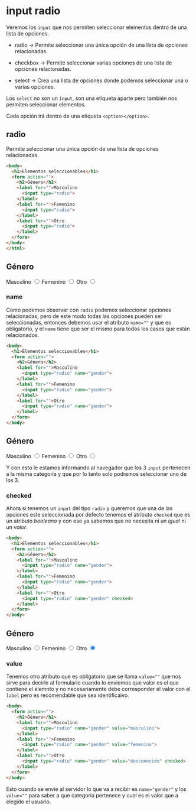 # input radio
Veremos los `input` que nos permiten seleccionar elementos dentro de una lista de opciones.

* radio -> Permite seleccionar una única opción de una lista de opciones relacionadas.

* checkbox -> Permite seleccionar varias opciones de una lista de opciones relacionadas.

* select -> Crea una lista de opciones donde podemos seleccionar una o varias opciones.

Los `select` no son un `input`, son una etiqueta aparte pero también nos permiten seleccionar elementos.

Cada opción irá dentro de una etiqueta `<option></option>`.

## radio

Permite seleccionar una única opción de una lista de opciones relacionadas.

~~~html
<body>
  <h1>Elementos seleccionables</h1>
  <form action="">
    <h2>Género</h2>
    <label for="">Masculino
      <input type="radio">
    </label>
    <label for="">Femenino
      <input type="radio">
    </label>
    <label for="">Otro
      <input type="radio">
    </label>
  </form>
</body>
</html>
~~~

<body>
  <form action="">
    <h2>Género</h2>
    <label for="">Masculino
      <input type="radio">
    </label>
    <label for="">Femenino
      <input type="radio">
    </label>
    <label for="">Otro
      <input type="radio">
    </label>
  </form>
</body>
</html>

### **name**
Como podemos observar con `radio` podemos seleccionar opciones relacionadas, pero de este modo todas las opciones pueden ser seleccionadas, entonces debemos usar el atributo `name=""` y que es obligatorio, y el `name` tiene que ser el mismo para todos los casos que están relacionados.

~~~html
<body>
  <h1>Elementos seleccionables</h1>
  <form action="">
    <h2>Género</h2>
    <label for="">Masculino
      <input type="radio" name="gender">
    </label>
    <label for="">Femenino
      <input type="radio" name="gender">
    </label>
    <label for="">Otro
      <input type="radio" name="gender">
    </label>
  </form>
</body>
~~~

<body>
  <form action="">
    <h2>Género</h2>
    <label for="">Masculino
      <input type="radio" name="gender">
    </label>
    <label for="">Femenino
      <input type="radio" name="gender">
    </label>
    <label for="">Otro
      <input type="radio" name="gender">
    </label>
  </form>
</body>

Y con esto le estamos informando al navegador que los 3 `input` pertenecen a la misma categoría y que por lo tanto solo podremos seleccionar uno de los 3.

### **checked**
Ahora si tenemos un `input` del tipo `radio` y queremos que una de las opciones este seleccionada por defecto tenemos el atributo `checked` que es un atributo *booleano* y con eso ya sabemos que no necesita ni un *igual* ni un *valor*.
 
~~~html
<body>
  <h1>Elementos seleccionables</h1>
  <form action="">
    <h2>Género</h2>
    <label for="">Masculino
      <input type="radio" name="gender">
    </label>
    <label for="">Femenino
      <input type="radio" name="gender">
    </label>
    <label for="">Otro
      <input type="radio" name="gender" checked>
    </label>
  </form>
</body>
~~~

<body>
  <form action="">
    <h2>Género</h2>
    <label for="">Masculino
      <input type="radio" name="gender">
    </label>
    <label for="">Femenino
      <input type="radio" name="gender">
    </label>
    <label for="">Otro
      <input type="radio" name="gender" checked>
    </label>
  </form>
</body>

### **value**
Tenemos otro atributo que es obligatorio que se llama `value=""` que nos sirve para decirle al formulario cuando lo enviemos que valor es el que contiene el elemnto y no necesariamente debe corresponder el valor con el `label` pero es recomendable que sea identificaivo.

~~~html
<body>
  <form action="">
    <h2>Género</h2>
    <label for="">Masculino
      <input type="radio" name="gender" value="masculino">
    </label>
    <label for="">Femenino
      <input type="radio" name="gender" value="femenino">
    </label>
    <label for="">Otro
      <input type="radio" name="gender" value="desconocido" checked>
    </label>
  </form>
</body>
~~~

Esto cuando se envie al servidor lo que va a recibir es `name="gender"` y los `value=""` para saber a que categoría pertenece y cual es el valor que a elegido el usuario.
